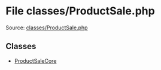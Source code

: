 File classes/ProductSale.php
=========

Source: [classes/ProductSale.php](https://github.com/PrestaShop/PrestaShop/blob/1.5.6.3/classes/ProductSale.php)


Classes
-------

* [ProductSaleCore](class.ProductSaleCore.md)

